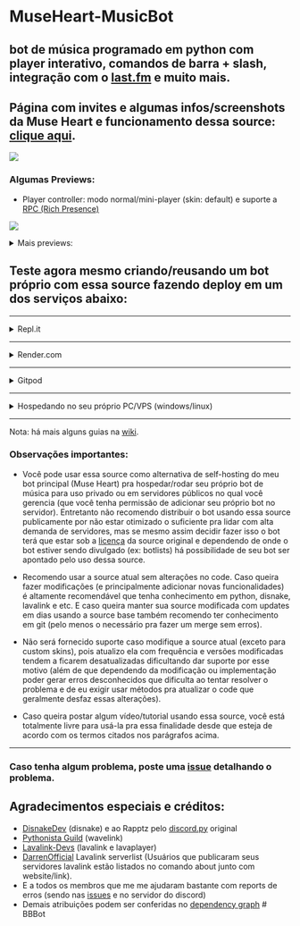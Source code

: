 # MuseHeart-MusicBot
## bot de música programado em python com player interativo, comandos de barra + slash, integração com o [last.fm](https://www.last.fm/) e muito mais.

## Página com invites e algumas infos/screenshots da Muse Heart e funcionamento dessa source: [clique aqui](https://gist.github.com/zRitsu/4875008554a00c3c372b2df6dcdf437f#file-muse_heart_invites-md).

[![](https://discordapp.com/api/guilds/911370624507707483/embed.png?style=banner2)](https://discord.gg/KM3NS7D6Zj)

### Algumas Previews:

- Player controller: modo normal/mini-player (skin: default) e suporte a [RPC (Rich Presence)](https://github.com/zRitsu/MuseHeart-MusicBot-RPC-app)

[![](https://i.ibb.co/6tVbfFH/image.png)](https://i.ibb.co/6tVbfFH/image.png)

<details>
<summary>
Mais previews:
</summary>
<br>

- Comandos de barra / Slash commands

[![](https://i.ibb.co/nmhYWrK/muse-heart-slashcommands.png)](https://i.ibb.co/nmhYWrK/muse-heart-slashcommands.png)

- Integração com o [last.fm](https://www.last.fm/) para scrobbles (outras funcionalidades em breve).

[![](https://i.ibb.co/SXm608z/muse-heart-lastfm.png)](https://i.ibb.co/SXm608z/muse-heart-lastfm.png)

- Player controller: modo fixo/estendido com canal e conversa de song requests (skin: default), configurável com o comando: /setup

[![](https://i.ibb.co/5cZ7JGs/image.png)](https://i.ibb.co/5cZ7JGs/image.png)

- Player controller: modo fixo/estendido com canal de song-request em forum com suporte a status automático no canal de voz e palco

[![](https://i.ibb.co/9Hm5cyG/playercontrollerforum.png)](https://i.ibb.co/9Hm5cyG/playercontrollerforum.png)

* Há diversas outras skins, veja todas usando o comando /change_skin (você também pode criar outras, use os modelos padrões que estão na pasta [skins](utils/music/skins/) como referência, crie uma cópia com outro nome e modifique a seu gosto).

</details>

## Teste agora mesmo criando/reusando um bot próprio com essa source fazendo deploy em um dos serviços abaixo:

---

<details>
<summary>
Repl.it
</summary>

Link do guia com imagens: https://gist.github.com/zRitsu/70737984cbe163f890dae05a80a3ddbe
</details>

---

<details>
<summary>
Render.com
</summary>
<br>

[![Deploy to Render](https://render.com/images/deploy-to-render-button.svg)](https://render.com/deploy?repo=https://github.com/zRitsu/MuseHeart-MusicBot/tree/main)

* **[ 1 ]** - No campo **TOKEN_BOT_1** coloque o token do bot **( [tutorial de como obter](https://www.youtube.com/watch?v=lfdmZQySTXE) )**. `Nota: Caso queira, no campo TOKEN você pode incluir token de mais bots para ter bots extras pra ativar o suporte a multi-voice incluindo mais tokens no value (separando com espaços).`


* **[ 2 ]** - No campo **DEFAULT_PREFIX** coloque um prefixo para o bot.


* **[ 3 ]** - Nos campos **SPOTIFY_CLIENT_ID** e **SPOTIFY_CLIENT_SECRET** coloque as suas keys do spotify **( [tutorial de como obter](https://www.youtube.com/watch?v=ceKQjWiCyWE) )**.


* **[ 4 ]** - No campo **MONGO** coloque o link da sua database do MongoDB **( [tutorial de como obter](https://www.youtube.com/watch?v=x1Gq5beRx9k) )**.


* **[ 5 ]** - Clique em Apply e aguarde o processo de build até o bot iniciar (isso pode demorar bastante, no mínimo uns 13 minutos ou mais para o deploy ser finalizado + bot iniciar + servidor lavalink iniciar).
</details>

---

<details>
<summary>
Gitpod
</summary>
<br>

[![Open in Gitpod](https://gitpod.io/button/open-in-gitpod.svg)](https://gitpod.io/#https://github.com/zRitsu/MuseHeart-MusicBot)

* **[ 1 ]** - Abra o arquivo .env e coloque o token do bot no campo apropriado (caso não tenha, veja como obter com este tutorial [tutorial](https://www.youtube.com/watch?v=lfdmZQySTXE) de como obter). Também altamente recomendo usar mongodb, procure onde tem MONGO= no arquivo .env e nele coloque o link da sua db do mongodb (caso não tenha, veja como obter por este [tutorial](https://www.youtube.com/watch?v=x1Gq5beRx9k)).


* **[ 2 ]** - Clique com botão direito em cima do arquivo main.py e depois clique em: Run Python File in Terminal.


* **Nota 1:** Requer verificação da conta por número de celular/mobile.
* **Nota 2:** Não esqueça de ir na lista de [workspaces](https://gitpod.io/workspaces) e clicar nos 3 pontinhos do projeto e depois clicar em **pin**. `(isso evitará o worskpace ser deletado após 14 dias inativo)`
* **Nota 3:** Não use o gitpod para hospedar / manter o bot online, pois a mesma tem bastante limitações no plano gratuito (mais informações [nesse link](https://www.gitpod.io/pricing)).
</details>

---

<details>
<summary>
Hospedando no seu próprio PC/VPS (windows/linux)
</summary>
<br>

### Requisitos:

* Python 3.9, 3.10 ou 3.11<br/>
[Download pela Microsoft Store](https://apps.microsoft.com/store/detail/9PJPW5LDXLZ5?hl=pt-br&gl=BR) (Recomendável para usuários do windows 10/11).<br/>
[Download direto do site oficial](https://www.python.org/downloads/release/python-3117/) (Marque esta opção ao instalar: **Add python to the PATH**)
* [Git](https://git-scm.com/downloads) (Não escolha a versão portable)</br>

* [JDK 17](https://www.azul.com/downloads) ou superior (Windows e Linux não é necessário instalar, ele é baixado automaticamente)</br>

`Nota: esta source requer no mínimo 512mb de RAM E 1Ghz de CPU para rodar normalmente (caso rode o Lavalink na mesma instância do bot considerando que o bot seja privado).`

### Iniciar bot (guia rápido):

* Baixe esta source como [zip](https://github.com/zRitsu/MuseHeart-MusicBot/archive/refs/heads/main.zip) e extraia em seguida (Ou use o comando abaixo no terminal/cmd e abra a pasta em seguida):
```shell
git clone https://github.com/zRitsu/MuseHeart-MusicBot.git
```
* dê clique-duplo no arquivo source_setup.sh (ou apenas setup caso o seu windows não esteja exibindo extensões de arquivo) e aguarde.</br>
`Caso esteja usando linux use o comando no terminal:` 
```shell
bash source_setup.sh
```
* Vai aparecer um arquivo com nome **.env**, edite ele e coloque o token do bot no campo apropriado (você também pode editar outras coisas deste mesmo arquivo caso queira fazer ajustes específicos no bot).</br>
`Nota: Caso não tenha criado uma conta de bot,` [veja este tutorial](https://www.youtube.com/watch?v=lfdmZQySTXE) `para criar seu bot e obter o token necessário.`</br>`Também altamente recomendo usar mongodb, procure onde tem MONGO= no arquivo .env e nele coloque o link da sua db do mongodb (caso não tenha, veja como obter por este` [tutorial](https://www.youtube.com/watch?v=x1Gq5beRx9k)`). ` 
* Agora basta apenas abrir o arquivo source_start_win.bat para iniciar o bot se o seu sistema for windows, caso seja linux dê clique duplo no start.sh (ou se preferir execute o bot usando o comando abaixo):
```shell
bash source_start.sh
```

### Notas:

* Para atualizar seu bot dê um clique duplo no update.sh (windows), p/ Linux use o comando no shell/terminal:
```shell
bash source_update.sh
```
`Ao atualizar, há chance de qualquer alteração manual feita ser perdida (caso não seja um fork desta source)...`<br/>

`Obs: Caso esteja rodando a source diretamente de uma máquina com windows (e que tenha git instalado) apenas dê um duplo-click no arquivo source_update.sh`
</details>

---

Nota: há mais alguns guias na [wiki](https://github.com/zRitsu/MuseHeart-MusicBot/wiki).

### Observações importantes:

* Você pode usar essa source como alternativa de self-hosting do meu bot principal (Muse Heart) pra hospedar/rodar seu próprio bot de música para uso privado ou em servidores públicos no qual você gerencia (que você tenha permissão de adicionar seu próprio bot no servidor). Entretanto não recomendo distribuir o bot usando essa source publicamente por não estar otimizado o suficiente pra lidar com alta demanda de servidores, mas se mesmo assim decidir fazer isso o bot terá que estar sob a [licença](/LICENSE) da source original e dependendo de onde o bot estiver sendo divulgado (ex: botlists) há possibilidade de seu bot ser apontado pelo uso dessa source.


* Recomendo usar a source atual sem alterações no code. Caso queira fazer modificações (e principalmente adicionar novas funcionalidades) é altamente recomendável que tenha conhecimento em python, disnake, lavalink e etc. E caso queira manter sua source modificada com updates em dias usando a source base também recomendo ter conhecimento em git (pelo menos o necessário pra fazer um merge sem erros).


* Não será fornecido suporte caso modifique a source atual (exceto para custom skins), pois atualizo ela com frequência e versões modificadas tendem a ficarem desatualizadas dificultando dar suporte por esse motivo (além de que dependendo da modificação ou implementação poder gerar erros desconhecidos que dificulta ao tentar resolver o problema e de eu exigir usar métodos pra atualizar o code que geralmente desfaz essas alterações).


* Caso queira postar algum vídeo/tutorial usando essa source, você está totalmente livre para usá-la pra essa finalidade desde que esteja de acordo com os termos citados nos parágrafos acima.

---

### Caso tenha algum problema, poste uma [issue](https://github.com/zRitsu/MuseHeart-MusicBot/issues) detalhando o problema.


## Agradecimentos especiais e créditos:

* [DisnakeDev](https://github.com/DisnakeDev) (disnake) e ao Rapptz pelo [discord.py](https://github.com/Rapptz/discord.py) original
* [Pythonista Guild](https://github.com/PythonistaGuild) (wavelink)
* [Lavalink-Devs](https://github.com/lavalink-devs) (lavalink e lavaplayer)
* [DarrenOfficial](https://lavalink-list.darrennathanael.com/) Lavalink serverlist (Usuários que publicaram seus servidores lavalink estão listados no comando about junto com website/link).
* E a todos os membros que me me ajudaram bastante com reports de erros (sendo nas [issues](https://github.com/zRitsu/MuseHeart-MusicBot/issues) e no servidor do discord)
* Demais atribuições podem ser conferidas no [dependency graph](https://github.com/zRitsu/MuseHeart-MusicBot/network/dependencies)
#   B B B o t  
 